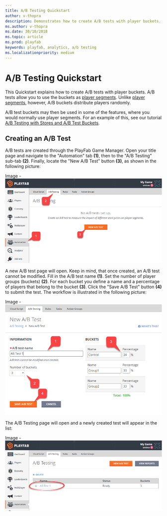 ```yaml
---
title: A/B Testing Quickstart
author: v-thopra
description: Demonstrates how to create A/B tests with player buckets.
ms.author: v-thopra
ms.date: 30/10/2018
ms.topic: article
ms.prod: playfab
keywords: playfab, analytics, a/b testing
ms.localizationpriority: medium
---
```


# A/B Testing Quickstart

This Quickstart explains how to create A/B tests with player buckets. A/B tests allow you to use the buckets as [player segments](../segmentation/player-segmentation.md). Unlike [player segments](../segmentation/player-segmentation.md), however, A/B buckets distribute players randomly.

A/B test buckets may then be used in some of the features, where you would normally use player segments. For an example of this, see our tutorial [A/B Testing with Stores and A/B Test Buckets](ab-testing-with-stores-and-test-buckets.md).

## Creating an A/B Test

A/B tests are created through the PlayFab Game Manager. Open your title page and navigate to the "Automation" tab **(1)**, then to the "A/B Testing" sub-tab **(2)**. Finally, locate the "New A/B Test" button **(3)**, as shown in the following picture:

Image - ![Game Manager - Automation - A/B Testing - Open New A/B Test](media/tutorials/game-manager-automation-ab-testing-open-new-ab-test.png)  

A new A/B test page will open. Keep in mind, that once created, an A/B test cannot be modified. Fill in the A/B test name **(1)**. Set the number of player groups (buckets) **(2)**. For each bucket you define a name and a percentage of players that belong to the bucket **(3)**. Click the "Save A/B Test" button **(4)** to submit the test. The workflow is illustrated in the following picture:

Image - ![Game Manager - Automation - A/B Testing - New A/B Test](media/tutorials/game-manager-automation-ab-testing-new-ab-test.png)  

The A/B Testing page will open and a newly created test will appear in the list:

Image - ![Game Manager - Automation - A/B Testing - List A/B Tests](media/tutorials/game-manager-automation-ab-testing-list-ab-tests.png)  

